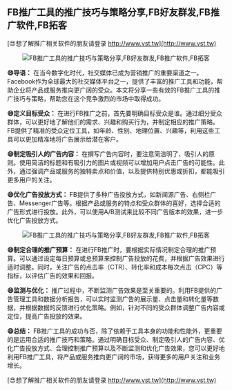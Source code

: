 ## **FB推广工具的推广技巧与策略分享,FB好友群发,FB推广软件,FB拓客**

[😍想了解推广相关软件的朋友请登录 http://www.vst.tw](http://www.vst.tw)

 <center><img src="https://vst.tw/MP4/tuiguang/png/0.png" alt="FB推广工具的推广技巧与策略分享,FB好友群发,FB推广软件,FB拓客"></center>

**😄导语：**
在当今数字化时代，社交媒体已成为营销推广的重要渠道之一。Facebook作为全球最大的社交媒体平台之一，提供了丰富的推广工具和功能，帮助企业将产品或服务推向更广阔的受众。本文将分享一些有效的FB推广工具的推广技巧与策略，帮助您在这个竞争激烈的市场中取得成功。

**😄定义目标受众：**
在进行FB推广之前，首先要明确目标受众是谁。通过细分受众群体，可以更好地了解他们的需求、兴趣和购买行为，并制定相应的推广策略。FB提供了精准的受众定位工具，如年龄、性别、地理位置、兴趣等，利用这些工具可以更加精准地将广告展示给潜在客户。

**😄制定吸引人的广告内容：**
在撰写广告内容时，要注意简洁明了、吸引人的原则。使用简洁的标题和有吸引力的图片或视频可以增加用户点击广告的可能性。此外，通过强调产品或服务的独特卖点和价值，以及提供特别优惠或折扣，都能吸引更多用户的关注。

**😄优化广告投放方式：**
FB提供了多种广告投放方式，如新闻源广告、右侧栏广告、Messenger广告等。根据产品或服务的特点和受众群体的喜好，选择合适的广告形式进行投放。此外，可以使用A/B测试来比较不同广告版本的效果，进一步优化广告投放方式。

 <center><img src="https://vst.tw/MP4/tuiguang/png/6.png" alt="FB推广工具的推广技巧与策略分享,FB好友群发,FB推广软件,FB拓客"></center>

**😄制定合理的推广预算：**
在进行FB推广时，要根据实际情况制定合理的推广预算。可以通过设定每日预算或总预算来控制广告投放的花费，并根据广告效果进行适时调整。同时，关注广告的点击率（CTR）、转化率和成本每次点击（CPC）等指标，以评估广告的效果和回报。

**😄监测与优化：**
推广过程中，不断监测广告效果是至关重要的。利用FB提供的广告管理工具和数据分析报告，可以实时监测广告的展示量、点击量和转化量等数据，并根据数据的反馈进行优化策略。例如，针对不同的受众群体调整广告内容或定位，提高广告投放的效果。

**😄总结：**
FB推广工具的成功与否，除了依赖于工具本身的功能和性能外，更重要的是运用合适的推广技巧和策略。通过明确目标受众、制定吸引人的广告内容、优化广告投放方式、合理控制推广预算以及不断监测和优化广告效果，您可以更好地利用FB推广工具，将产品或服务推向更广阔的市场，获得更多的用户关注和业务增长。

[😍想了解推广相关软件的朋友请登录 http://www.vst.tw](http://www.vst.tw)



